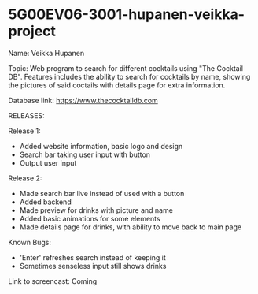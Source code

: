 # 5G00EV06-3001-hupanen-veikka-project

Name: Veikka Hupanen

Topic: Web program to search for different cocktails using "The Cocktail DB".
       Features includes the ability to search for cocktails by name, showing the pictures of said coctails 
       with details page for extra information.
       
Database link: https://www.thecocktaildb.com



RELEASES:

Release 1:
- Added website information, basic logo and design
- Search bar taking user input with button
- Output user input

Release 2: 
- Made search bar live instead of used with a button
- Added backend
- Made preview for drinks with picture and name
- Added basic animations for some elements
- Made details page for drinks, with ability to move back to main page

Known Bugs: 
- 'Enter' refreshes search instead of keeping it
- Sometimes senseless input still shows drinks

Link to screencast:
Coming
